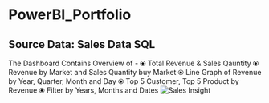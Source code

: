 # PowerBI_Portfolio
## Source Data: Sales Data SQL
The Dashboard Contains Overview of -
⦿ Total Revenue & Sales Qauntity
⦿ Revenue by Market and Sales Quantity buy Market
⦿ Line Graph of Revenue by Year, Quarter, Month and Day
⦿ Top 5 Customer, Top 5 Product by Revenue
⦿ Filter by Years, Months and Dates
![Sales Insight](https://github.com/aumya/PowerBI_Portfolio/assets/55890070/37453f5a-d5a2-4717-9fe5-81b214db7943)

